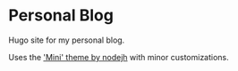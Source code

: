 # Personal Blog

Hugo site for my personal blog.

Uses the ['Mini' theme by nodejh](https://github.com/nodejh/hugo-theme-mini) with minor customizations.

